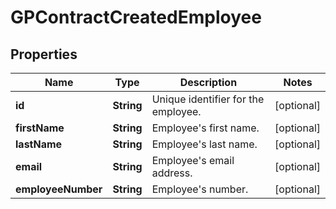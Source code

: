 

# GPContractCreatedEmployee


## Properties

| Name | Type | Description | Notes |
|------------ | ------------- | ------------- | -------------|
|**id** | **String** | Unique identifier for the employee. |  [optional] |
|**firstName** | **String** | Employee&#39;s first name. |  [optional] |
|**lastName** | **String** | Employee&#39;s last name. |  [optional] |
|**email** | **String** | Employee&#39;s email address. |  [optional] |
|**employeeNumber** | **String** | Employee&#39;s number. |  [optional] |



